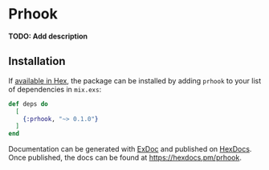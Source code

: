 # Prhook

**TODO: Add description**

## Installation

If [available in Hex](https://hex.pm/docs/publish), the package can be installed
by adding `prhook` to your list of dependencies in `mix.exs`:

```elixir
def deps do
  [
    {:prhook, "~> 0.1.0"}
  ]
end
```

Documentation can be generated with [ExDoc](https://github.com/elixir-lang/ex_doc)
and published on [HexDocs](https://hexdocs.pm). Once published, the docs can
be found at <https://hexdocs.pm/prhook>.

